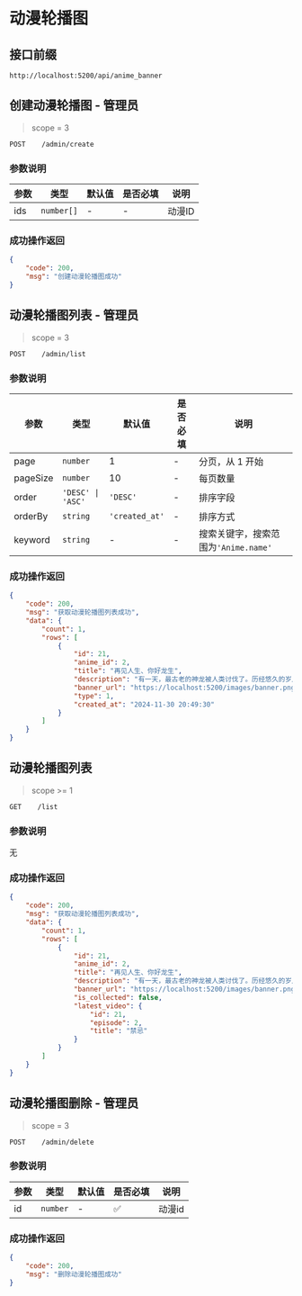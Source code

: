 # 动漫轮播图

## 接口前缀

```shell
http://localhost:5200/api/anime_banner
```

## 创建动漫轮播图 - 管理员

> scope = 3

```
POST    /admin/create
```

### 参数说明

| 参数 | 类型       | 默认值 | 是否必填 | 说明   |
| ---- | ---------- | ------ | -------- | ------ |
| ids  | `number[]` | -      | -        | 动漫ID |

### 成功操作返回

```json
{
    "code": 200,
    "msg": "创建动漫轮播图成功"
}
```

## 动漫轮播图列表 - 管理员

> scope = 3

```
POST    /admin/list
```

### 参数说明

| 参数     | 类型              | 默认值         | 是否必填 | 说明                                 |
| -------- | ----------------- | -------------- | -------- | ------------------------------------ |
| page     | `number`          | 1              | -        | 分页，从 1 开始                      |
| pageSize | `number`          | 10             | -        | 每页数量                             |
| order    | `'DESC' \| 'ASC'` | `'DESC'`       | -        | 排序字段                             |
| orderBy  | `string`          | `'created_at'` | -        | 排序方式                             |
| keyword  | `string`          | -              | -        | 搜索关键字，搜索范围为`'Anime.name'` |

### 成功操作返回

```json
{
    "code": 200,
    "msg": "获取动漫轮播图列表成功",
    "data": {
        "count": 1,
        "rows": [
            {
                "id": 21,
                "anime_id": 2,
                "title": "再见人生、你好龙生",
                "description": "有一天，最古老的神龙被人类讨伐了。历经悠久的岁月，力量强大到足以令诸神跪拜的龙，在孤独之中接受了自己的死亡。但当龙再次回过神来时，他已经获得了身为边境村民多兰的第二人生。",
                "banner_url": "https://localhost:5200/images/banner.png",
                "type": 1,
                "created_at": "2024-11-30 20:49:30"
            }
        ]
    }
}
```

## 动漫轮播图列表

> scope >= 1

```
GET    /list
```

### 参数说明

无

### 成功操作返回

```json
{
    "code": 200,
    "msg": "获取动漫轮播图列表成功",
    "data": {
        "count": 1,
        "rows": [
            {
                "id": 21,
                "anime_id": 2,
                "title": "再见人生、你好龙生",
                "description": "有一天，最古老的神龙被人类讨伐了。历经悠久的岁月，力量强大到足以令诸神跪拜的龙，在孤独之中接受了自己的死亡。但当龙再次回过神来时，他已经获得了身为边境村民多兰的第二人生。",
                "banner_url": "https://localhost:5200/images/banner.png",
                "is_collected": false,
                "latest_video": {
                    "id": 21,
                    "episode": 2,
                    "title": "禁忌"
                }
            }
        ]
    }
}
```

## 动漫轮播图删除 - 管理员

> scope = 3

```
POST    /admin/delete
```

### 参数说明

| 参数 | 类型     | 默认值 | 是否必填 | 说明   |
| ---- | -------- | ------ | -------- | ------ |
| id   | `number` | -      | ✅       | 动漫id |

### 成功操作返回

```json
{
    "code": 200,
    "msg": "删除动漫轮播图成功"
}
```
